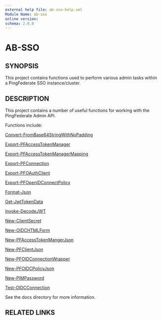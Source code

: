 ```yaml
---
external help file: ab-sso-help.xml
Module Name: ab-sso
online version:
schema: 2.0.0
---
```


# AB-SSO

## SYNOPSIS
This project contains functions used to perform various admin tasks within a PingFederate SSO instance/cluster.

## DESCRIPTION
This project contains a number of useful functions for working with the PingFederate Admin API.

Functions include:

[Convert-FromBase64StringWithNoPadding](.\docs\Convert-FromBase64StringWithNoPadding.md)

[Export-PFAccessTokenManager](.\docs\Export-PFAccessTokenManager.md)

[Export-PFAccessTokenManagerMapping](.\docs\Export-PFAccessTokenManagerMapping.md)

[Export-PFConnection](.\docs\Export-PFConnection.md)

[Export-PFOAuthClient](.\docs\Export-PFOAuthClient.md)

[Export-PFOpenIDConnectPolicy](.\docs\Export-PFOpenIDConnectPolicy.md)

[Format-Json](.\docs\Format-Json.md)

[Get-JwtTokenData](.\docs\Get-JwtTokenData.md)

[Invoke-DecodeJWT](.\docs\Invoke-DecodeJWT.md)

[New-ClientSecret](.\docs\New-ClientSecret.md)

[New-OIDCHTMLForm](.\docs\New-OIDCHTMLForm.md)

[New-PFAccessTokenMangerJson](.\docs\New-PFAccessTokenMangerJson.md)

[New-PFClientJson](.\docs\New-PFClientJson.md)

[New-PFOIDConnectionWrapper](.\docs\New-PFOIDConnectionWrapper.md)

[New-PFOIDCPolicyJson](.\docs\New-PFOIDCPolicyJson.md)

[New-PIMPassword](.\docs\New-PIMPassword.md)

[Test-OIDCConnection](.\docs\Test-OIDCConnection.md)

See the docs directory for more information.

## RELATED LINKS
